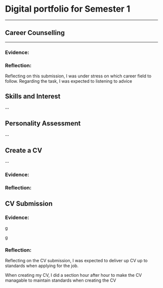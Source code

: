 # Digital portfolio for Semester 1
------
## Career Counselling
---
### Evidence:
### Reflection:
Reflecting on this submission, I was under stress on which career field to follow. Regarding the task, I was expected to listening to advice
## Skills and Interest
--
## Personality Assessment
--
## Create a CV
--
### Evidence:
### Reflection:
## CV Submission
### Evidence:
g

g
### Reflection: 
Reflecting on the CV submission, I was expected to deliver up CV up to standards when applying for the job. 

When creating my CV, I did a section hour after hour to make the CV managable to maintain standards when creating the CV
